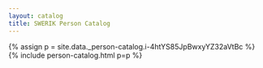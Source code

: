 ```yaml
---
layout: catalog
title: SWERIK Person Catalog
---
```

{% assign p = site.data._person-catalog.i-4htYS85JpBwxyYZ32aVtBc %}
{% include person-catalog.html p=p %}

